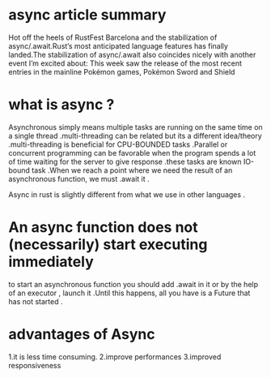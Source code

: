 # async article summary


Hot off the heels of RustFest Barcelona and the stabilization of async/.await.Rust’s most anticipated language features has finally landed.The stabilization of async/.await also coincides nicely with another event I’m excited about: This week saw the release of the most recent entries in the mainline Pokémon games, Pokémon Sword and Shield

# what is async ?
Asynchronous simply means multiple tasks are running on the same time on a single thread .multi-threading can be related but its a different idea/theory .multi-threading is beneficial for CPU-BOUNDED tasks .Parallel or concurrent programming can be favorable when the program spends a lot of time waiting for the server to give response .these tasks are known IO-bound task .When we reach a point where we need the result of an asynchronous function, we must .await it .

Async in rust is slightly different from what we use in other languages .


# An async function does not (necessarily) start executing immediately

to start an asynchronous function you should add .await in it or by the help of an executor , launch it .Until this happens, all you have is a Future that has not started .

# advantages of Async
1.it is less time consuming.
2.improve performances 
3.improved responsiveness

